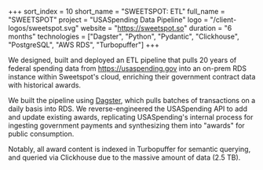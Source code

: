 +++
sort_index = 10
short_name = "SWEETSPOT: ETL"
full_name = "SWEETSPOT"
project = "USASpending Data Pipeline"
logo = "/client-logos/sweetspot.svg"
website = "https://sweetspot.so"
duration = "6 months"
technologies = ["Dagster", "Python", "Pydantic", "Clickhouse", "PostgreSQL", "AWS RDS", "Turbopuffer"]
+++

We designed, built and deployed an ETL pipeline that pulls 20 years of federal spending data from https://usaspending.gov into an on-prem RDS instance within Sweetspot's cloud, enriching their government contract data with historical awards.

We built the pipeline using [Dagster](https://dagster.io), which pulls batches of transactions on a daily basis into RDS. We reverse-engineered the USASpending API to add and update existing awards, replicating USASpending's internal process for ingesting government payments and synthesizing them into "awards" for public consumption.

Notably, all award content is indexed in Turbopuffer for semantic querying, and queried via Clickhouse due to the massive amount of data (2.5 TB).
